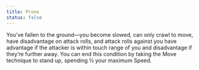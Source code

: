```yaml
---
title: Prone
status: false
---
```


You’ve fallen to the ground—you become slowed, can only crawl to move, have disadvantage on attack rolls, and attack rolls against you have advantage if the attacker is within touch range of you and disadvantage if they’re further away. You can end this condition by taking the Move technique to stand up, spending ½ your maximum Speed.
